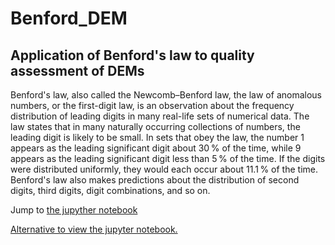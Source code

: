 # Benford_DEM

## Application of Benford's law to quality assessment of DEMs

Benford's law, also called the Newcomb–Benford law, the law of anomalous numbers, or the first-digit law, is an observation about the frequency distribution of leading digits in many real-life sets of numerical data. The law states that in many naturally occurring collections of numbers, the leading digit is likely to be small. In sets that obey the law, the number 1 appears as the leading significant digit about 30 % of the time, while 9 appears as the leading significant digit less than 5 % of the time. If the digits were distributed uniformly, they would each occur about 11.1 % of the time. Benford's law also makes predictions about the distribution of second digits, third digits, digit combinations, and so on.

Jump to [the jupyther notebook](https://github.com/ayoubft/Benford_DEM/blob/main/Benford_DEM-full.ipynb)

[Alternative to view the jupyter notebook.](https://nbviewer.jupyter.org/github/ayoubft/Benford_DEM/blob/main/Benford_DEM-full.ipynb)
